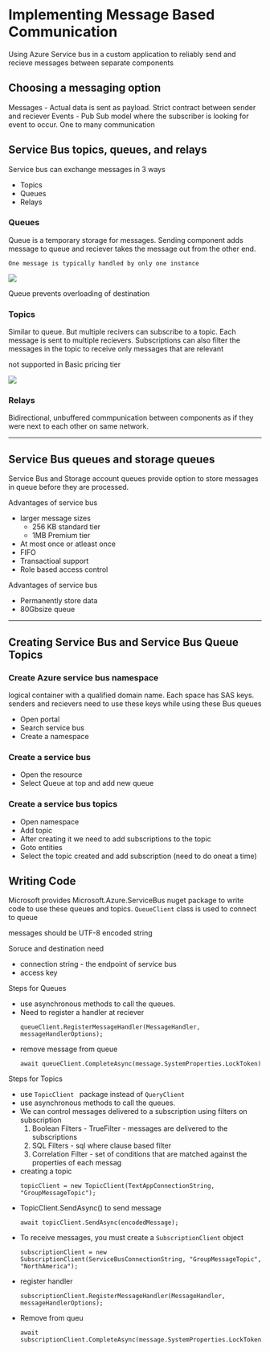 # Implementing Message Based Communication

Using Azure Service bus in a custom application to reliably send and recieve messages between separate components

## Choosing a messaging option

Messages - Actual data is sent as payload. Strict contract between sender and reciever
Events - Pub Sub model where the subscriber is looking for event to occur. One to many communication

## Service Bus topics, queues, and relays

Service bus can exchange messages in 3 ways

- Topics
- Queues
- Relays

### Queues

Queue is a temporary storage for messages. Sending component adds message to queue and reciever takes the message out from the other end.

```
One message is typically handled by only one instance
```

![](https://docs.microsoft.com/en-us/learn/modules/implement-message-workflows-with-service-bus/media/2-service-bus-queue.png)

Queue prevents overloading of destination

### Topics

Similar to queue. But multiple recivers can subscribe to a topic. Each message is sent to multiple recievers. Subscriptions can also filter the messages in the topic to receive only messages that are relevant

not supported in Basic pricing tier

![](https://docs.microsoft.com/en-us/learn/modules/implement-message-workflows-with-service-bus/media/2-service-bus-topic.png)

### Relays

Bidirectional, unbuffered commpunication between components as
if they were next to each other on same network.

---

## Service Bus queues and storage queues

Service Bus and Storage account queues provide option to store messages in queue before they are processed.

Advantages of service bus

- larger message sizes
  - 256 KB standard tier
  - 1MB Premium tier
- At most once or atleast once
- FIFO
- Transactioal support
- Role based access control

Advantages of service bus

- Permanently store data
- 80Gbsize queue

---

## Creating Service Bus and Service Bus Queue Topics

### Create Azure service bus namespace

logical container with a qualified domain name. Each space has SAS keys. senders and recievers need to use these keys while using these Bus queues

- Open portal
- Search service bus
- Create a namespace

### Create a service bus

- Open the resource
- Select Queue at top and add new queue

### Create a service bus topics

- Open namespace
- Add topic
- After creating it we need to add subscriptions to the topic
- Goto entities
- Select the topic created and add subscription (need to do oneat a time)

## Writing Code

Microsoft provides Microsoft.Azure.ServiceBus nuget package to write code to use these queues and topics. `QueueClient` class is used to connect to queue

messages should be UTF-8 encoded string

Soruce and destination need

- connection string - the endpoint of service bus
- access key

Steps for Queues

- use asynchronous methods to call the queues.
- Need to register a handler at reciever
  ```
  queueClient.RegisterMessageHandler(MessageHandler, messageHandlerOptions);
  ```
- remove message from queue
  ```
  await queueClient.CompleteAsync(message.SystemProperties.LockToken)
  ```

Steps for Topics

- use `TopicClient ` package instead of `QueryClient`
- use asynchronous methods to call the queues.
- We can control messages delivered to a subscription using filters on subscription
  1.  Boolean Filters - TrueFilter - messages are delivered to the subscriptions
  2.  SQL Filters - sql where clause based filter
  3.  Correlation Filter - set of conditions that are matched against the properties of each messag
- creating a topic
  ```
  topicClient = new TopicClient(TextAppConnectionString, "GroupMessageTopic");
  ```
- TopicClient.SendAsync() to send message
  ```
  await topicClient.SendAsync(encodedMessage);
  ```
- To receive messages, you must create a `SubscriptionClient` object
  ```
  subscriptionClient = new SubscriptionClient(ServiceBusConnectionString, "GroupMessageTopic", "NorthAmerica");
  ```
- register handler
  ```
  subscriptionClient.RegisterMessageHandler(MessageHandler, messageHandlerOptions);
  ```
- Remove from queu
  ```
  await subscriptionClient.CompleteAsync(message.SystemProperties.LockToken);
  ```
